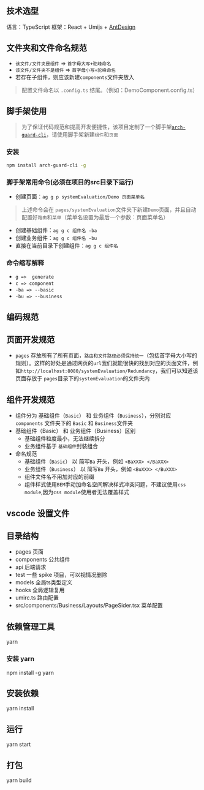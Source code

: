 ## 技术选型

语言：TypeScript
框架：React + Umijs + [AntDesign](https://ant.design/docs/react/introduce-cn)

## 文件夹和文件命名规范
- `该文件/文件夹是组件`  => `首字母大写+驼峰命名`
- `该文件/文件夹不是组件` => `首字母小写+驼峰命名`
- 若存在子组件，则应该新建`components`文件夹放入
> 配置文件命名以 `.config.ts` 结尾。（例如：DemoComponent.config.ts）

## 脚手架使用
> 为了保证代码规范和提高开发便捷性，该项目定制了一个脚手架[`arch-guard-cli`](https://github.com/archguard/arch-guard-cli)，请使用脚手架新建`组件`和`页面`

### 安装
```bash
npm install arch-guard-cli -g
```

### 脚手架常用命令(必须在项目的**src**目录下运行)
- 创建页面：`ag g p systemEvaluation/Demo 页面菜单名`
> 上述命令会在 `pages/systemEvaluation`文件夹下新建`Demo`页面，并且自动配置好`路由`和`菜单`（菜单名设置为最后一个参数：页面菜单名）
- 创建基础组件：`ag g c 组件名 -ba `
- 创建业务组件：`ag g c 组件名 -bu `
- 直接在当前目录下创建组件：`ag g c 组件名`

### 命令缩写解释
- `g =>  generate`
- `c => component` 
- `-ba => --basic `
- `-bu => --business`
 
## 编码规范
## 页面开发规范
- `pages` 存放所有了所有页面，`路由和文件路径必须保持统一`（包括首字母大小写的规则）。这样的好处是通过网页的`url`我们就能很快的找到对应的页面文件，例如`http://localhost:8080/systemEvaluation/Redundancy`，我们可以知道该页面存放于 `pages`目录下的`systemEvaluation`的文件夹内

## 组件开发规范
- 组件分为 基础组件（`Basic`） 和 业务组件（`Business`），分别对应 `components` 文件夹下的 `Basic` 和 `Business`文件夹
- 基础组件（Basic） 和 业务组件（Business）区别
  - 基础组件粒度最小，无法继续拆分
  - 业务组件基于 `基础组件`封装组合
- 命名规范
  - 基础组件（`Basic`） 以 简写`Ba` 开头，例如 `<BaXXX> </BaXXX>`
  - 业务组件（`Business`） 以 简写`Bu` 开头，例如 `<BuXXX> </BuXXX>`
  - 组件文件名不用加对应的前缀
  - 组件样式使用`BEM`手动加命名空间解决样式冲突问题，不建议使用`css module`,因为`css module`使用者无法覆盖样式

## vscode 设置文件


## 目录结构
- pages 页面
- components 公共组件
- api 后端请求
- test 一些 spike 项目，可以视情况删除
- models 全局ts类型定义
- hooks 全局逻辑复用
- umirc.ts 路由配置
- src/components/Business/Layouts/PageSider.tsx 菜单配置 

## 依赖管理工具
yarn

### 安装 yarn
npm install -g yarn

## 安装依赖
yarn install

## 运行
yarn start

## 打包
yarn build

